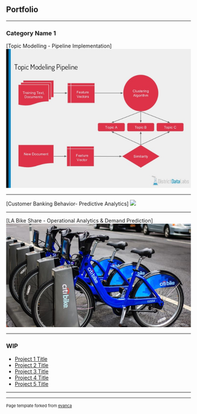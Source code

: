 ## Portfolio

---

### Category Name 1 

[Topic Modelling - Pipeline Implementation]
<img src="images/topicmodelling.jpg?raw=true"/>

---
[Customer Banking Behavior- Predictive Analytics]
<img src="images/bank-analytics-logo.jpg?raw=true"/>

---
[LA Bike Share - Operational Analytics & Demand Prediction]
<img src="images/bikeshare.jpg?raw=true"/>

---

### WIP

- [Project 1 Title](http://example.com/)
- [Project 2 Title](http://example.com/)
- [Project 3 Title](http://example.com/)
- [Project 4 Title](http://example.com/)
- [Project 5 Title](http://example.com/)

---




---
<p style="font-size:11px">Page template forked from <a href="https://github.com/evanca/quick-portfolio">evanca</a></p>
<!-- Remove above link if you don't want to attibute -->
